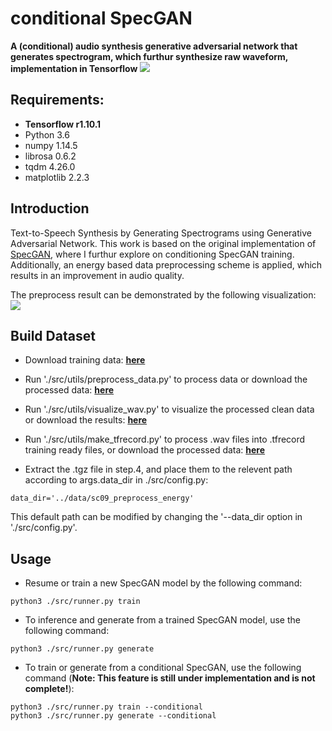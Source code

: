 # conditional SpecGAN
**A (conditional) audio synthesis generative adversarial network that generates spectrogram, which furthur synthesize raw waveform, implementation in Tensorflow**
![](https://github.com/andi611/conditional_SpecGAN_Tensorflow/blob/master/data/model.png)

## Requirements: 
* **Tensorflow r1.10.1**
* Python 3.6
* numpy 1.14.5
* librosa 0.6.2
* tqdm 4.26.0
* matplotlib 2.2.3


## Introduction
Text-to-Speech Synthesis by Generating Spectrograms using Generative Adversarial Network. This work is based on the original implementation of [SpecGAN](https://github.com/chrisdonahue/wavegan), where I furthur explore on conditioning SpecGAN training. Additionally, an energy based data preprocessing scheme is applied, which results in an improvement in audio quality.

The preprocess result can be demonstrated by the following visualization:
![](https://github.com/andi611/conditional_SpecGAN_Tensorflow/blob/master/data/preprocess_demo.jpeg)


## Build Dataset
* Download training data: **[here](https://drive.google.com/open?id=102wZsFhhCOhq21UQT0cMH2oscLwyetrf)**

* Run './src/utils/preprocess_data.py' to process data or download the processed data: **[here](https://drive.google.com/file/d/1qyFRsSLI0cxyN10vFZnfcma4THPUulIN/view?usp=sharing)**

* Run './src/utils/visualize_wav.py' to visualize the processed clean data or download the results: **[here](https://drive.google.com/file/d/1vD_ufIBv5H7mCpmivPb5k9sBah2Ine9c/view?usp=sharing)**

* Run './src/utils/make_tfrecord.py' to process .wav files into .tfrecord training ready files, or download the processed data: **[here](https://drive.google.com/file/d/1h1zJ3SiXafzE0Xn-7JWVeLtSckV3LrVT/view?usp=sharing)**

* Extract the .tgz file in step.4, and place them to the relevent path according to args.data_dir in ./src/config.py: 
```
data_dir='../data/sc09_preprocess_energy'
```
This default path can be modified by changing the '--data_dir option in './src/config.py'.


## Usage
* Resume or train a new SpecGAN model by the following command:
```
python3 ./src/runner.py train
```

* To inference and generate from a trained SpecGAN model, use the following command:
```
python3 ./src/runner.py generate
```

* To train or generate from a conditional SpecGAN, use the following command (**Note: This feature is still under implementation and is not complete!**):
```
python3 ./src/runner.py train --conditional
python3 ./src/runner.py generate --conditional
```
